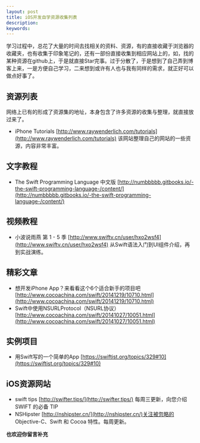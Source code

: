 ```yaml
---
layout: post
title: iOS开发自学资源收集列表
description:
keywords:
---
```

学习过程中，总花了大量的时间去找相关的资料、资源，有的直接收藏于浏览器的收藏夹，也有收集于印象笔记的，还有一部份直接收集到相应网站上的，如，找的某种资源在github上，于是就直接Star完事。过于分散了，于是想到了自己弄到博客上来，一是方便自己学习，二来想到或许有人也与我有同样的需求，就正好可以做点好事了。

## 资源列表

网络上已有的形成了资源集的地址，本身包含了许多资源的收集与整理，就直接放过来了。

- iPhone Tutorials [http://www.raywenderlich.com/tutorials](http://www.raywenderlich.com/tutorials) 该网站整理自己的网站的一些资源，内容非常丰富。

## 文字教程

- The Swift Programming Language 中文版 [http://numbbbbb.gitbooks.io/-the-swift-programming-language-/content/](http://numbbbbb.gitbooks.io/-the-swift-programming-language-/content/)

## 视频教程
- 小波说雨燕 第 1 - 5 季 [http://www.swiftv.cn/user/hxo2wsf4](http://www.swiftv.cn/user/hxo2wsf4) 从Swift语法入门到UI组件介绍，再到实战演练。

## 精彩文章

- 想开发iPhone App？来看看这个6个适合新手的项目吧 [http://www.cocoachina.com/swift/20141219/10710.html](http://www.cocoachina.com/swift/20141219/10710.html)
- Swift中使用NSURLProtocol（NSURL协议）[http://www.cocoachina.com/swift/20141027/10051.html](http://www.cocoachina.com/swift/20141027/10051.html)

## 实例项目

- 用Swift写的一个简单的App [https://swiftist.org/topics/329#10](https://swiftist.org/topics/329#10)

## iOS资源网站

- swift tips [http://swifter.tips/](http://swifter.tips/) 每周三更新，向您介绍 SWIFT 的必备 TIP
- NSHipster [http://nshipster.cn/](http://nshipster.cn/)关注被忽略的 Objective-C、Swift 和 Cocoa 特性。每周更新。

**也欢迎你留言补充**

